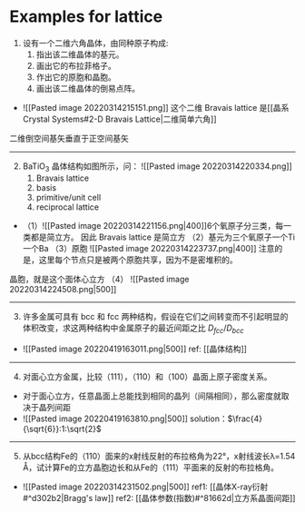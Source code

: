 # Examples for lattice
1. 设有一个二维六角晶体，由同种原子构成:
	1. 指出该二维晶体的基元。
	2. 画出它的布拉菲格子。
	3. 作出它的原胞和晶胞。
	4.  画出该二维晶体的倒易点阵。
- ![[Pasted image 20220314215151.png]]
这个二维 Bravais lattice 是[[晶系 Crystal Systems#2-D Bravais Lattice|二维简单六角]]

二维倒空间基矢垂直于正空间基矢

----

2. $\text{BaTiO}_3$  晶体结构如图所示，问：
![[Pasted image 20220314220334.png]]
	1. Bravais lattice
	2. basis
	3. primitive/unit cell
	4. reciprocal lattice
- （1）![[Pasted image 20220314221156.png|400]]6个氧原子分三类，每一类都是简立方。
因此 Bravais lattice 是简立方
（2）基元为三个氧原子一个Ti一个Ba
（3）原胞
![[Pasted image 20220314223737.png|400]]
注意的是，这里每个节点只是被两个原胞共享，因为不是密堆积的。

晶胞，就是这个面体心立方
（4）
![[Pasted image 20220314224508.png|500]]

-----
3.  许多金属可具有 bcc 和 fcc 两种结构，假设在它们之间转变而不引起明显的体积改变，求这两种结构中金属原子的最近间距之比 $D_{fcc}/D_{bcc}$ 
- ![[Pasted image 20220419163011.png|500]]
ref: [[晶体结构]]
------

4. 对面心立方金属，比较（111），（110）和（100）晶面上原子密度关系。
- 对于面心立方，任意晶面上总能找到相同的晶列（间隔相同），那么密度就取决于晶列间距
- ![[Pasted image 20220419163810.png|500]]
solution：$\frac{4}{\sqrt{6}}:1:\sqrt{2}$ 

-----
5.  从bcc结构Fe的（110）面来的x射线反射的布拉格角为22°，x射线波长λ=1.54 Å，试计算Fe的立方晶胞边长和从Fe的（111）平面来的反射的布拉格角。
-  ![[Pasted image 20220314231502.png|500]]
ref1: [[晶体X-ray衍射#^d302b2|Bragg's law]]
ref2: [[晶体参数(指数)#^81662d|立方系晶面间距]] 